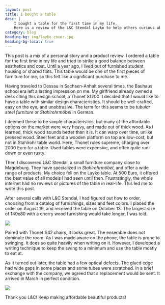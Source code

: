 ```yaml
---
layout: post
title: I bought a table
desc: |
    I bought a table for the first time in my life.
    Here is a review of the L&C Stendal Layko to help others curious about it
category: blog
heading-bg: img/layko_cover.jpg
heading-bg-local: true
---
```


This post is a mix of a personal story and a product review.
I ordered a table for the first time in my life and tried to strike a good balance between aesthetics and cost. Until a year ago, I lived out of furnished student housing or shared flats. This table would be one of the first pieces of furniture for me, so this felt like a significant purchase to me.

Having traveled to Dessau in Sachsen-Anhalt several times, the Bauhaus school era left a lasting impression on me. My girlfriend already owned a desk citing this design school, a Thonet S1200. I decided that I would like to have a table with similar design characteristics. It should be well-crafted, easy on the eye, and unobtrusive. The term for this seems to be *tubular steel furniture* or *Stahlrohrmöbel* in German.

I deemed these to be simple characteristics, but many of the affordable options on the market were very heavy, and made out of thick wood. As I learned, thick wood sounds better than it is. It can warp over time, unlike pressed wood. Steel feet and a wooden platform on top are low-cost, but not in Stahlrohr table world. Here, Thonet rules supreme, charging over 2000 Euro for a table. Used tables were expensive, and often quite run-down or even rusty.

Then I discovered L&C Stendal, a small furniture company close to Magdeburg. They have specialized in *Stahlrohrmöbel*, and offer a wide range of products. My choice fell on the Layko table. At 500 Euro, it offered the best value of all models I had seen until then.
Frustratingly, the whole internet had no reviews or pictures of the table in real-life.
This led me to write this post.

After several calls with L&C Stendal, I had figured out how to order, choosing from a catalog of furnishings, sizes and feet colors. I placed the order on August 19, and received the table on October 13. The largest size of 140x80 with a cherry wood furnishing would take longer, I was told.

![](/assets/img/layko_detail1.jpg)

Paired with Thonet S42 chairs, it looks great. The ensemble does not dominate the room. As I was made aware on the phone, the table is prone to swinging. It does so quite heavily when writing on it. However, I developed a writing technique to keep the swing to a minimum and use the table mostly to eat at.

As it turned out later, the table had a few optical defects. The glued edge had wide gaps in some places and some tubes were scratched. In a brief exchange with the company, we agreed that a replacement would be sent. It arrived in March in perfect condition.

![](/assets/img/layko_detail2.jpg)

Thank you L&C! Keep making affordable beautiful products!
